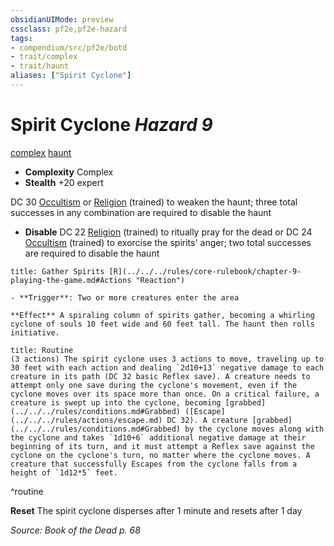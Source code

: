 ```yaml
---
obsidianUIMode: preview
cssclass: pf2e,pf2e-hazard
tags:
- compendium/src/pf2e/botd
- trait/complex
- trait/haunt
aliases: ["Spirit Cyclone"]
---
```

# Spirit Cyclone *Hazard 9*  
[complex](../../../rules/traits/complex.md)  [haunt](../../../rules/traits/haunt.md)  

- **Complexity** Complex
- **Stealth** +20 expert  

DC 30 [Occultism](../../skills.md#Occultism) or [Religion](../../skills.md#Religion) (trained) to weaken the haunt; three total successes in any combination are required to disable the haunt

- **Disable** DC 22 [Religion](../../skills.md#Religion) (trained) to ritually pray for the dead or DC 24 [Occultism](../../skills.md#Occultism) (trained) to exorcise the spirits' anger; two total successes are required to disable the haunt  
     
```ad-embed-ability
title: Gather Spirits [R](../../../rules/core-rulebook/chapter-9-playing-the-game.md#Actions "Reaction")

- **Trigger**: Two or more creatures enter the area

**Effect** A spiraling column of spirits gather, becoming a whirling cyclone of souls 10 feet wide and 60 feet tall. The haunt then rolls initiative.
```

```ad-pf2-summary
title: Routine
(3 actions) The spirit cyclone uses 3 actions to move, traveling up to 30 feet with each action and dealing `2d10+13` negative damage to each creature in its path (DC 32 basic Reflex save). A creature needs to attempt only one save during the cyclone's movement, even if the cyclone moves over its space more than once. On a critical failure, a creature is swept up into the cyclone, becoming [grabbed](../../../rules/conditions.md#Grabbed) ([Escape](../../../rules/actions/escape.md) DC 32). A creature [grabbed](../../../rules/conditions.md#Grabbed) by the cyclone moves along with the cyclone and takes `1d10+6` additional negative damage at their beginning of its turn, and it must attempt a Reflex save against the cyclone on the cyclone's turn, no matter where the cyclone moves. A creature that successfully Escapes from the cyclone falls from a height of `1d12*5` feet.
```
^routine

**Reset** The spirit cyclone disperses after 1 minute and resets after 1 day  

*Source: Book of the Dead p. 68*
